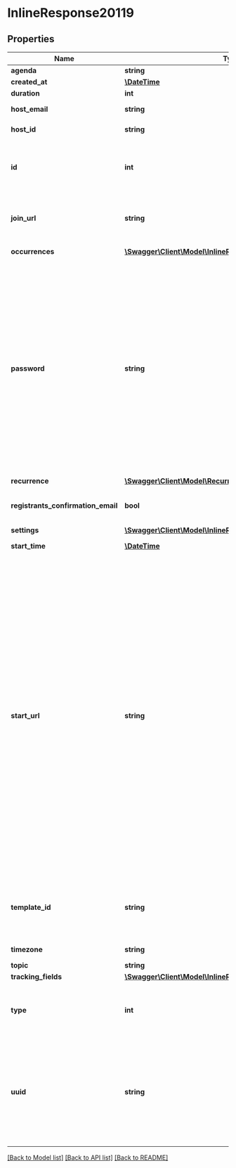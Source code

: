 # InlineResponse20119

## Properties
Name | Type | Description | Notes
------------ | ------------- | ------------- | -------------
**agenda** | **string** | Webinar agenda. | [optional] 
**created_at** | [**\DateTime**](\DateTime.md) | Create time. | [optional] 
**duration** | **int** | Webinar duration. | [optional] 
**host_email** | **string** | Email address of the meeting host. | [optional] 
**host_id** | **string** | ID of the user set as host of the webinar. | [optional] 
**id** | **int** | Webinar ID in \&quot;**long**\&quot; format(represented as int64 data type in JSON), also known as the webinar number. | [optional] 
**join_url** | **string** | URL to join the Webinar. This URL should only be shared with the users who should be invited to the Webinar. | [optional] 
**occurrences** | [**\Swagger\Client\Model\InlineResponse20111Occurrences[]**](InlineResponse20111Occurrences.md) | Array of occurrence objects. | [optional] 
**password** | **string** | Webinar passcode.   If \&quot;Require a passcode when scheduling new meetings\&quot; setting has been **enabled** **and** [locked](https://support.zoom.us/hc/en-us/articles/115005269866-Using-Tiered-Settings#locked) for the user, the passcode field will be autogenerated for the Webinar in the response even if it is not provided in the API request. &lt;br&gt;&lt;br&gt; **Note:** If the account owner or the admin has configured [minimum passcode requirement settings](https://support.zoom.us/hc/en-us/articles/360033559832-Meeting-and-webinar-passwords#h_a427384b-e383-4f80-864d-794bf0a37604), the passcode value provided here must meet those requirements. &lt;br&gt;&lt;br&gt;If the requirements are enabled, you can view those requirements by calling either the [Get User Settings API](https://marketplace.zoom.us/docs/api-reference/zoom-api/users/usersettings) or the  [Get Account Settings](https://marketplace.zoom.us/docs/api-reference/zoom-api/accounts/accountsettings) API. | [optional] 
**recurrence** | [**\Swagger\Client\Model\RecurrenceWebinar**](RecurrenceWebinar.md) |  | [optional] 
**registrants_confirmation_email** | **bool** | Specify whether or not registrants of this Webinar should receieve confirmation emails. | [optional] 
**settings** | [**\Swagger\Client\Model\InlineResponse20119Settings**](InlineResponse20119Settings.md) |  | [optional] 
**start_time** | [**\DateTime**](\DateTime.md) | Webinar start time in GMT/UTC. | [optional] 
**start_url** | **string** | &lt;br&gt;&lt;aside&gt;The &lt;code&gt;start_url&lt;/code&gt; of a Webinar is a URL using which a host or an alternative host can start the Webinar. This URL should only be used by the host of the meeting and should not be shared with anyone other than the host of the Webinar.   The expiration time for the &lt;code&gt;start_url&lt;/code&gt; field listed in the response of [Create a Webinar API](https://marketplace.zoom.us/docs/api-reference/zoom-api/webinars/webinarcreate) is two hours for all regular users.    For users created using the &lt;code&gt;custCreate&lt;/code&gt; option via the [Create Users](https://marketplace.zoom.us/docs/api-reference/zoom-api/users/usercreate) API, the expiration time of the &lt;code&gt;start_url&lt;/code&gt; field is 90 days.   For security reasons, to retrieve the latest value for the &lt;code&gt;start_url&lt;/code&gt; field programmatically (after expiry), you must call the [Retrieve a Webinar API](https://marketplace.zoom.us/docs/api-reference/zoom-api/webinars/webinar) and refer to the value of the &lt;code&gt;start_url&lt;/code&gt; field in the response.&lt;/aside&gt;&lt;br&gt;&lt;br&gt;&lt;br&gt; | [optional] 
**template_id** | **string** | Unique identifier of the Webinar template. Use this field only if you would like to [schedule the webinar using an existing template](https://support.zoom.us/hc/en-us/articles/115001079746-Webinar-Templates#schedule). The value of this field can be retrieved from List | [optional] 
**timezone** | **string** | Time zone to format start_time. | [optional] 
**topic** | **string** | Webinar topic. | [optional] 
**tracking_fields** | [**\Swagger\Client\Model\InlineResponse20119TrackingFields[]**](InlineResponse20119TrackingFields.md) | Tracking fields | [optional] 
**type** | **int** | Webinar Types:&lt;br&gt;&#x60;5&#x60; - Webinar.&lt;br&gt;&#x60;6&#x60; - Recurring webinar with no fixed time.&lt;br&gt;&#x60;9&#x60; - Recurring webinar with a fixed time. | [optional] 
**uuid** | **string** | Unique identifier for a Webinar. Each Webinar instance will generate its own UUID(i.e., after a Webinar ends, a new UUID will be generated for the next instance of the Webinar). Once a Webinar ends, the value of uuid for the same webinar will be different from when it was scheduled. | [optional] 

[[Back to Model list]](../README.md#documentation-for-models) [[Back to API list]](../README.md#documentation-for-api-endpoints) [[Back to README]](../README.md)


